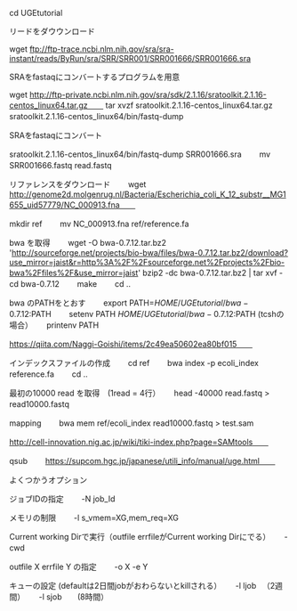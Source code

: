 
cd UGEtutorial

リードをダウウンロード

wget ftp://ftp-trace.ncbi.nlm.nih.gov/sra/sra-instant/reads/ByRun/sra/SRR/SRR001/SRR001666/SRR001666.sra


SRAをfastaqにコンバートするプログラムを用意  

wget http://ftp-private.ncbi.nlm.nih.gov/sra/sdk/2.1.16/sratoolkit.2.1.16-centos_linux64.tar.gz　　
tar xvzf sratoolkit.2.1.16-centos_linux64.tar.gz  
sratoolkit.2.1.16-centos_linux64/bin/fastq-dump　　


SRAをfastaqにコンバート　　

sratoolkit.2.1.16-centos_linux64/bin/fastq-dump SRR001666.sra　　
mv SRR001666.fastq read.fastq　　

リファレンスをダウンロード　　
wget http://genome2d.molgenrug.nl/Bacteria/Escherichia_coli_K_12_substr__MG1655_uid57779/NC_000913.fna　　

mkdir ref　　
mv NC_000913.fna ref/reference.fa　　

bwa を取得　　
wget -O bwa-0.7.12.tar.bz2 'http://sourceforge.net/projects/bio-bwa/files/bwa-0.7.12.tar.bz2/download?use_mirror=jaist&r=http%3A%2F%2Fsourceforge.net%2Fprojects%2Fbio-bwa%2Ffiles%2F&use_mirror=jaist'
 bzip2 -dc bwa-0.7.12.tar.bz2 | tar xvf -　　
 cd bwa-0.7.12　　
 make　　
 cd ..　　

bwa のPATHをとおす　　
export PATH=$HOME/UGEtutorial/bwa-0.7.12:$PATH　　
setenv PATH  $HOME/UGEtutorial/bwa-0.7.12:$PATH  (tcshの場合）　　
printenv  PATH　　

https://qiita.com/Naggi-Goishi/items/2c49ea50602ea80bf015　　


インデックスファイルの作成　　
cd ref　　
bwa index -p ecoli_index reference.fa　　
cd ..　　

最初の10000 read を取得　(1read = 4行）　　
head -40000 read.fastq > read10000.fastq　　

mapping　　
bwa mem ref/ecoli_index  read10000.fastq  > test.sam　　

http://cell-innovation.nig.ac.jp/wiki/tiki-index.php?page=SAMtools　　


qsub　　
https://supcom.hgc.jp/japanese/utili_info/manual/uge.html　　

よくつかうオプション　　

ジョブIDの指定　　
-N  job_Id　　

メモリの制限　　
-l s_vmem=XG,mem_req=XG　　

Current working Dirで実行（outfile errfileがCurrent working Dirにでる）　　
-cwd　　

outfile X errfile Y の指定　　
-o X -e Y　　

キューの設定 (defaultは2日間jobがおわらないとkillされる）　　
-l ljob 　（2週間）　　
-l sjob　　(8時間）  
